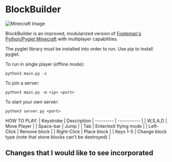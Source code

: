 # BlockBuilder

![Minecraft Image](https://i.imgur.com/JYylOMj.png)

BlockBuilder is an improved, modularized version of [Fogleman's Python/Pyglet Minecraft](https://github.com/fogleman/Minecraft) with multiplayer capabilities.

The pyglet library must be installed into order to run. Use pip to install pyglet.

To run in single player (offline mode):
```
python3 main.py -s
```
To join a server:
```
python3 main.py -m <ip> <port>
```

To start your own server:
```
python3 server.py <port>
```

HOW TO PLAY:
| Keystroke | Description 
| --------- | ----------- |
| W,S,A,D | Move Player |
| Space-bar | Jump |
| Tab | Enter/exit flying mode |
| Left-Click | Remove block | 
| Right-Click | Place block |
| Keys 1-5 | Change block type (note that stone blocks can't be destroyed) |


## Changes that I would like to see incorporated

